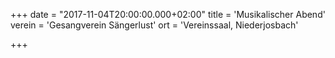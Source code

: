 +++
date = "2017-11-04T20:00:00.000+02:00"
title = 'Musikalischer Abend'
verein = 'Gesangverein Sängerlust'
ort = 'Vereinssaal, Niederjosbach'

+++

      